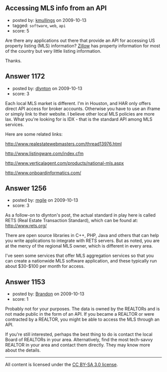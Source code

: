 ## Accessing MLS info from an API

- posted by: [kmullings](https://stackexchange.com/users/-1/548-kmullings) on 2009-10-13
- tagged: `software`, `web`, `api`
- score: 5

Are there any applications out there that provide an API for accessing US property listing (MLS) information? [Zillow][1] has property information for most of the country but very little listing information.

Thanks.


  [1]: http://www.zillow.com/


## Answer 1172

- posted by: [dlynton](https://stackexchange.com/users/-1/482-dlynton) on 2009-10-13
- score: 3

Each local MLS market is different. I'm in Houston, and HAR only offers direct API access for broker accounts. Otherwise you have to use an iframe or simply link to their website. I believe other local MLS policies are more lax. What you're looking for is IDX - that is the standard API among MLS services.

Here are some related links: 

http://www.realestatewebmasters.com/thread13976.html

http://www.listingware.com/index.cfm

http://www.verticalagent.com/products/national-mls.aspx

http://www.onboardinformatics.com/


## Answer 1256

- posted by: [mgile](https://stackexchange.com/users/-1/736-mgile) on 2009-10-13
- score: 3

<p>As a follow-on to dlynton's post, the actual standard in play here is called RETS (Real Estate Transaction Standard), which can be found at: <a href="http://www.rets.org/" rel="nofollow">http://www.rets.org/</a></p>

<p>There are open source libraries in C++, PHP, Java and others that can help you write applications to integrate with RETS servers.  But as noted, you are at the mercy of the regional MLS owner, which is different in every area.  </p>

<p>I've seen some services that offer MLS aggregation services so that you can create a nationwide MLS software application, and these typically run about $30-$100 per month for access.</p>



## Answer 1153

- posted by: [Brandon](https://stackexchange.com/users/-1/18-brandon) on 2009-10-13
- score: 1

Probably not for your purposes. The data is owned by the REALTORs and is not made public in the form of an API. If you became a REALTOR or were contracted by a REALTOR, you might be able to access the MLS through an API. 

If you're still interested, perhaps the best thing to do is contact the local Board of REALTORs in your area. Alternatively, find the most tech-savvy REALTOR in your area and contact them directly. They may know more about the details.



---

All content is licensed under the [CC BY-SA 3.0 license](https://creativecommons.org/licenses/by-sa/3.0/).
